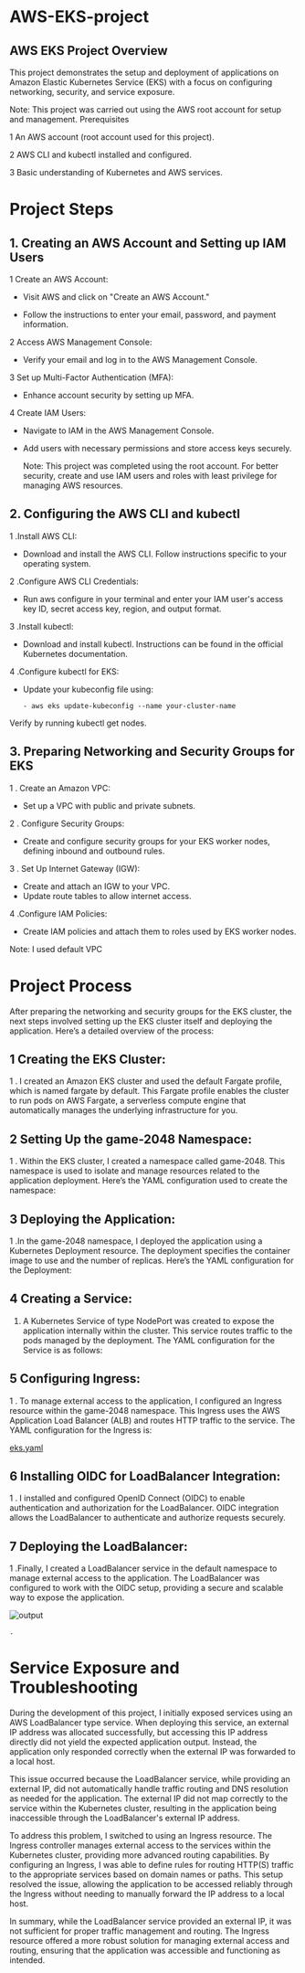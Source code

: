 # AWS-EKS-project
## AWS EKS Project Overview

This project demonstrates the setup and deployment of applications on Amazon Elastic Kubernetes Service (EKS) with a focus on configuring networking, security, and service exposure. 

Note: This project was carried out using the AWS root account for setup and management.
Prerequisites

   1 An AWS account (root account used for this project).
   
   2 AWS CLI and kubectl installed and configured.
   
   3 Basic understanding of Kubernetes and AWS services.

# Project Steps
## 1. Creating an AWS Account and Setting up IAM Users

1 Create an AWS Account:
   
- Visit AWS and click on "Create an AWS Account."

- Follow the instructions to enter your email, password, and payment information.

 2 Access AWS Management Console:
   
- Verify your email and log in to the AWS Management Console.

3 Set up Multi-Factor Authentication (MFA):
   
- Enhance account security by setting up MFA.

4 Create IAM Users:
   
- Navigate to IAM in the AWS Management Console.
      
- Add users with necessary permissions and store access keys securely.

  Note: This project was completed using the root account. For better security, create and use IAM users and roles with least privilege for managing AWS resources.

## 2. Configuring the AWS CLI and kubectl

1 .Install AWS CLI:
   
- Download and install the AWS CLI. Follow instructions specific to your operating system.

2 .Configure AWS CLI Credentials:
   
- Run aws configure in your terminal and enter your IAM user's access key ID, secret access key, region, and output format.

3 .Install kubectl:
    
- Download and install kubectl. Instructions can be found in the official Kubernetes documentation.

4 .Configure kubectl for EKS:
   
- Update your kubeconfig file using:
     
      - aws eks update-kubeconfig --name your-cluster-name
   
 Verify by running kubectl get nodes.

## 3. Preparing Networking and Security Groups for EKS

1  . Create an Amazon VPC:
 
- Set up a VPC with public and private subnets.

2 . Configure Security Groups:
  
- Create and configure security groups for your EKS worker nodes, defining inbound and outbound rules.

3 . Set Up Internet Gateway (IGW):
  
- Create and attach an IGW to your VPC.
- Update route tables to allow internet access.

4 .Configure IAM Policies:
- Create IAM policies and attach them to roles used by EKS worker nodes.

Note: I used default VPC



# Project Process

After preparing the networking and security groups for the EKS cluster, the next steps involved setting up the EKS cluster itself and deploying the application. Here’s a detailed overview of the process:

  ## 1 Creating the EKS Cluster:
    
 1 . I created an Amazon EKS cluster and used the default Fargate profile, which is named fargate by default. This Fargate profile enables the cluster to run pods on AWS Fargate, a serverless compute engine that automatically manages the                   underlying infrastructure for you.

## 2 Setting Up the game-2048 Namespace:
   
1 . Within the EKS cluster, I created a namespace called game-2048. This namespace is used to isolate and manage resources related to the application deployment. Here’s the YAML configuration used to create the namespace:

  
## 3 Deploying the Application:

   1 .In the game-2048 namespace, I deployed the application using a Kubernetes Deployment resource. The deployment specifies the container image to use and the number of replicas. Here’s the YAML configuration for the Deployment:


##  4 Creating a Service:

1. A Kubernetes Service of type NodePort was created to expose the application internally within the cluster. This service routes traffic to the pods managed by the deployment. The YAML configuration for the Service is as follows:




## 5 Configuring Ingress:

 1 . To manage external access to the application, I configured an Ingress resource within the game-2048 namespace. This Ingress uses the AWS Application Load Balancer (ALB) and routes HTTP traffic to the service. The YAML configuration                 for the Ingress is:

[eks.yaml](./eks.yaml)


## 6 Installing OIDC for LoadBalancer Integration:

   1 . I installed and configured OpenID Connect (OIDC) to enable authentication and authorization for the LoadBalancer. OIDC integration allows the LoadBalancer to authenticate and authorize requests securely.


## 7 Deploying the LoadBalancer:

   1 .Finally, I created a LoadBalancer service in the default namespace to manage external access to the application. The LoadBalancer was configured to work with the OIDC setup, providing a secure and scalable way to expose the application.
   
![output](images/images/output.png)


    .

  # Service Exposure and Troubleshooting

During the development of this project, I initially exposed services using an AWS LoadBalancer type service. When deploying this service, an external IP address was allocated successfully, but accessing this IP address directly did not yield the expected application output. Instead, the application only responded correctly when the external IP was forwarded to a local host.

This issue occurred because the LoadBalancer service, while providing an external IP, did not automatically handle traffic routing and DNS resolution as needed for the application. The external IP did not map correctly to the service within the Kubernetes cluster, resulting in the application being inaccessible through the LoadBalancer's external IP address.

To address this problem, I switched to using an Ingress resource. The Ingress controller manages external access to the services within the Kubernetes cluster, providing more advanced routing capabilities. By configuring an Ingress, I was able to define rules for routing HTTP(S) traffic to the appropriate services based on domain names or paths. This setup resolved the issue, allowing the application to be accessed reliably through the Ingress without needing to manually forward the IP address to a local host.

In summary, while the LoadBalancer service provided an external IP, it was not sufficient for proper traffic management and routing. The Ingress resource offered a more robust solution for managing external access and routing, ensuring that the application was accessible and functioning as intended.
